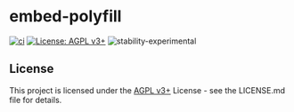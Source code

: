 
# embed-polyfill

[![ci](https://github.com/jbboehr/embed-polyfill.php/actions/workflows/ci.yml/badge.svg)](https://github.com/jbboehr/embed-polyfill.php/actions/workflows/ci.yml)
[![License: AGPL v3+](https://img.shields.io/badge/License-AGPL_v3%2b-blue.svg)](https://www.gnu.org/licenses/agpl-3.0)
![stability-experimental](https://img.shields.io/badge/stability-experimental-orange.svg)

## License

This project is licensed under the [AGPL v3+](https://www.gnu.org/licenses/agpl-3.0) License - see the LICENSE.md file for details.
